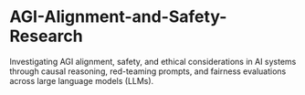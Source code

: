 # AGI-Alignment-and-Safety-Research
Investigating AGI alignment, safety, and ethical considerations in AI systems through causal reasoning, red-teaming prompts, and fairness evaluations across large language models (LLMs).
